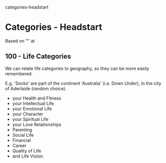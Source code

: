 categories-headstart
# Categories - Headstart


Based on "" at 

## 100 - Life Categories

We can relate life categories to geography, so they can be more easily remembered.

E.g. 'Socks' are part of the continent 'Australia' (i.e. Down Under), in the city of Aderlaide (random choice). 

- your Health and Fitness
- your Intellectual Life
- your Emotional Life
- your Character
- your Spiritual Life
- your Love Relationships
- Parenting
- Social Life
- Financial
- Career
- Quality of Life
- and Life Vision.

